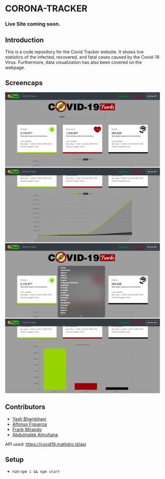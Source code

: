# CORONA-TRACKER

### Live Site coming soon.
<!-- ### [Live Site](https://yash-b.github.io/CoronaTracker) -->

## Introduction
This is a code repository for the Covid Tracker website. It shows live statistics of the infected, recovered, and fatal cases caused by the Covid-19 Virus. Furthermore, data visualization has also been covered on the webpage.

## Screencaps
![ScreenCap1](/screencap1.png)
![ScreenCap2](/screencap2.png)
![ScreenCap4](/screencap4.png)
![ScreenCap3](/screencap3.png)

## Contributors
- [Yash Bhambhani](https://www.github.com/yash-b)
- [Alfonso Figueroa](https://www.github.com/alfonsf1)
- [Frank Mirando](https://www.github.com/mirandofrank)
- [Abdulmalek Almuhana](https://www.github.com/malikbinn)

API used: https://covid19.mathdro.id/api


## Setup
- run ```npm i && npm start```
